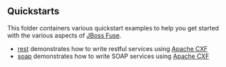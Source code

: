 ## Quickstarts

This folder containers various quickstart examples to help you get started with the various aspects of [JBoss Fuse](http://www.jboss.org/products/fuse).

* [rest](/fabric/profiles/example/quickstarts/rest.profile) demonstrates how to write restful services using [Apache CXF](http://cxf.apache.org/)
* [soap](/fabric/profiles/example/quickstarts/soap.profile) demonstrates how to write SOAP services using [Apache CXF](http://cxf.apache.org/)
